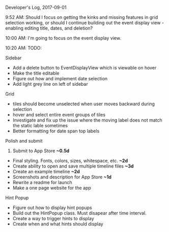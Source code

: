 Developer's Log, 2017-09-01

9:52 AM: Should I focus on getting the kinks and missing features in grid selection working, or should I continue building out the event display view - enabling editing title, dates, and deletion?

10:00 AM: I'm going to focus on the event display view.

10:20 AM: TODO:

Sidebar
- Add a delete button to EventDisplayView which is viewable on hover
- Make the title editable
- Figure out how and implement date selection
- Add light grey line on left of sidebar

Grid
- tiles should become unselected when user moves backward during selection
- hover and select entire event groups of tiles
- Investigate and fix up the issue where the moving label does not match the static lable sometimes
- Better formatting for date span top labels

Polish and submit
1. Submit to App Store **~0.5d**
- Final styling. Fonts, colors, sizes, whitespace, etc. **~2d**
- Create ability to open and save multiple timeline files **~3d**
- Create an example timeline **~2d**
- Screenshots and description for App Store **~1d**
- Rewrite a readme for launch
- Make a one page website for the app

Hint Popup
- Figure out how to display hint popups
- Build out the HintPopup class. Must disapear after time interval.
- Create a way to trigger hints to display
- Create when and what hints should display
